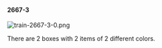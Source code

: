 #### 2667-3
![train-2667-3-0.png](https://github.com/lil-lab/nlvr/raw/master/nlvr/train/images/75/train-2667-3-0.png "train-2667-3-0.png")

There are 2 boxes with 2 items of 2 different colors.